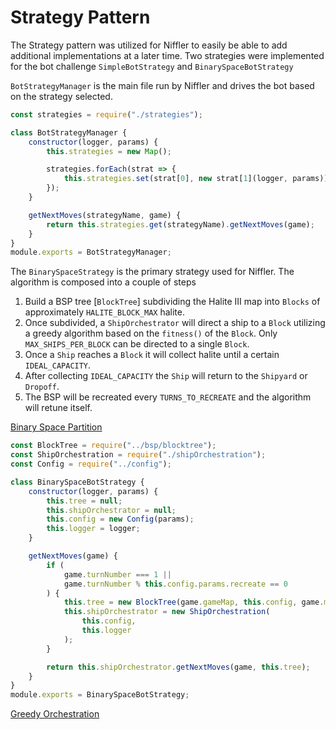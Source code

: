 # Strategy Pattern

The Strategy pattern was utilized for Niffler to easily be able to add additional implementations at a later time. Two strategies were implemented for the bot challenge `SimpleBotStrategy` and `BinarySpaceBotStrategy`

`BotStrategyManager` is the main file run by Niffler and drives the bot based on the strategy selected.

```javascript
const strategies = require("./strategies");

class BotStrategyManager {
    constructor(logger, params) {
        this.strategies = new Map();

        strategies.forEach(strat => {
            this.strategies.set(strat[0], new strat[1](logger, params));
        });
    }

    getNextMoves(strategyName, game) {
        return this.strategies.get(strategyName).getNextMoves(game);
    }
}
module.exports = BotStrategyManager;
```

The `BinarySpaceStrategy` is the primary strategy used for Niffler. The algorithm is composed into a couple of steps

1. Build a BSP tree [`BlockTree`] subdividing the Halite III map into `Blocks` of approximately `HALITE_BLOCK_MAX` halite.
2. Once subdivided, a `ShipOrchestrator` will direct a ship to a `Block` utilizing a greedy algorithm based on the `fitness()` of the `Block`. Only `MAX_SHIPS_PER_BLOCK` can be directed to a single `Block`.
3. Once a `Ship` reaches a `Block` it will collect halite until a certain `IDEAL_CAPACITY`.
4. After collecting `IDEAL_CAPACITY` the `Ship` will return to the `Shipyard` or `Dropoff`.
5. The BSP will be recreated every `TURNS_TO_RECREATE` and the algorithm will retune itself.

[Binary Space Partition](BSP.md)

```javascript
const BlockTree = require("../bsp/blocktree");
const ShipOrchestration = require("./shipOrchestration");
const Config = require("../config");

class BinarySpaceBotStrategy {
    constructor(logger, params) {
        this.tree = null;
        this.shipOrchestrator = null;
        this.config = new Config(params);
        this.logger = logger;
    }

    getNextMoves(game) {
        if (
            game.turnNumber === 1 ||
            game.turnNumber % this.config.params.recreate == 0
        ) {
            this.tree = new BlockTree(game.gameMap, this.config, game.me);
            this.shipOrchestrator = new ShipOrchestration(
                this.config,
                this.logger
            );
        }

        return this.shipOrchestrator.getNextMoves(game, this.tree);
    }
}
module.exports = BinarySpaceBotStrategy;
```

[Greedy Orchestration](Orchestrator.md)